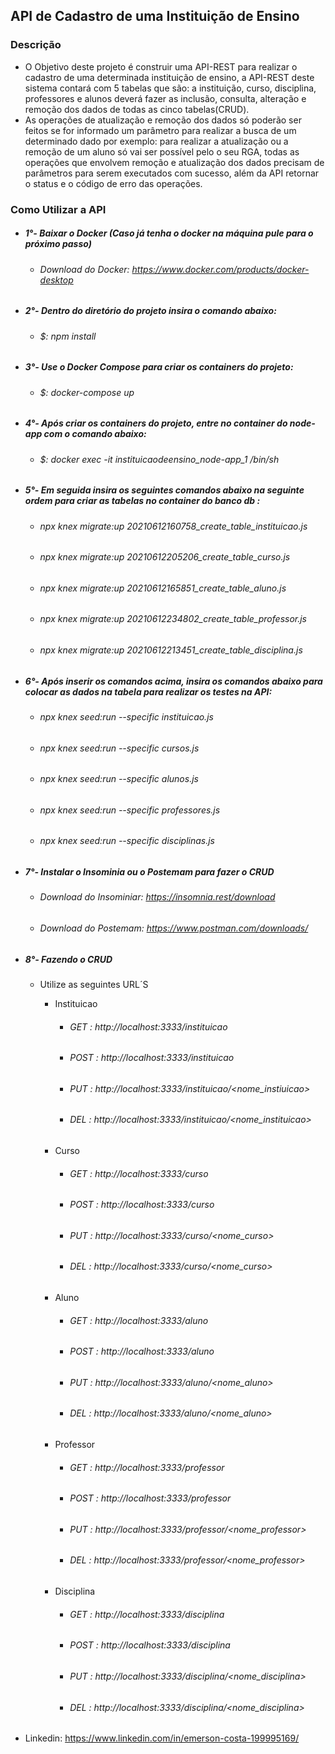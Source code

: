 ##           API de Cadastro de uma Instituição de Ensino


### Descrição

* O Objetivo deste projeto é construir uma API-REST para realizar o cadastro de uma determinada instituição de ensino, a API-REST deste sistema  contará com 5 tabelas que são: a instituição, curso, disciplina, professores e alunos deverá fazer as inclusão, consulta, alteração e remoção dos dados de todas as cinco tabelas(CRUD).
* As operações de atualização e remoção dos dados só poderão ser feitos se for informado um parâmetro para realizar a busca de um determinado dado por exemplo: para realizar a atualização ou a remoção de um aluno só vai ser possível pelo o seu RGA, todas as operações que envolvem remoção e atualização dos dados precisam de parâmetros para serem executados com sucesso, além da API retornar o status e o código de erro das operações.


### Como Utilizar a API 


* ##### 1°- Baixar o Docker (Caso  já tenha o docker na máquina pule para o próximo passo)

  * ###### Download do Docker:  https://www.docker.com/products/docker-desktop
  
* ##### 2°-  Dentro do diretório do projeto insira o comando abaixo:

  * ###### $: npm install


* ##### 3°- Use o Docker Compose para criar os containers do projeto: 

  * ###### $: docker-compose up


* ##### 4°- Após criar os containers do projeto, entre no container do node-app com o comando abaixo: 

  * ###### $: docker exec -it instituicaodeensino_node-app_1 /bin/sh


* ##### 5°- Em seguida insira os seguintes comandos abaixo na seguinte ordem para criar as tabelas no container do banco db :

  * ###### npx knex migrate:up 20210612160758_create_table_instituicao.js
  * ###### npx knex migrate:up 20210612205206_create_table_curso.js
  * ###### npx knex migrate:up 20210612165851_create_table_aluno.js
  * ###### npx knex migrate:up 20210612234802_create_table_professor.js
  * ###### npx knex migrate:up 20210612213451_create_table_disciplina.js


* ##### 6°- Após inserir os comandos acima, insira os comandos abaixo para colocar as dados na tabela para realizar os testes na API:

  * ###### npx knex seed:run --specific instituicao.js
  * ###### npx knex seed:run --specific cursos.js
  * ###### npx knex seed:run --specific alunos.js
  * ###### npx knex seed:run --specific professores.js
  * ###### npx knex seed:run --specific disciplinas.js


* ##### 7°- Instalar o Insominia ou o Postemam para fazer o CRUD 

  * ###### Download do Insominiar:  https://insomnia.rest/download
  * ###### Download do Postemam:  https://www.postman.com/downloads/
  
* ##### 8°-  Fazendo o CRUD

  * Utilize as seguintes URL´S
  
      * Instituicao
          * ###### GET    : http://localhost:3333/instituicao
          * ###### POST  : http://localhost:3333/instituicao
          * ###### PUT    : http://localhost:3333/instituicao/<nome_instiuicao>
          * ###### DEL    : http://localhost:3333/instituicao/<nome_instituicao>
        
      * Curso
          * ###### GET   : http://localhost:3333/curso
          * ###### POST : http://localhost:3333/curso
          * ###### PUT   : http://localhost:3333/curso/<nome_curso>
          * ###### DEL   : http://localhost:3333/curso/<nome_curso>
          
      * Aluno
          * ###### GET   : http://localhost:3333/aluno
          * ###### POST : http://localhost:3333/aluno
          * ###### PUT   : http://localhost:3333/aluno/<nome_aluno>
          * ###### DEL   : http://localhost:3333/aluno/<nome_aluno>
      
       * Professor
          * ###### GET   : http://localhost:3333/professor
          * ###### POST : http://localhost:3333/professor
          * ###### PUT   : http://localhost:3333/professor/<nome_professor>
          * ###### DEL   : http://localhost:3333/professor/<nome_professor>
      
       * Disciplina
          * ###### GET   : http://localhost:3333/disciplina
          * ###### POST : http://localhost:3333/disciplina
          * ###### PUT   : http://localhost:3333/disciplina/<nome_disciplina>
          * ###### DEL   : http://localhost:3333/disciplina/<nome_disciplina>
      
       
      
      
* Linkedin: https://www.linkedin.com/in/emerson-costa-199995169/
